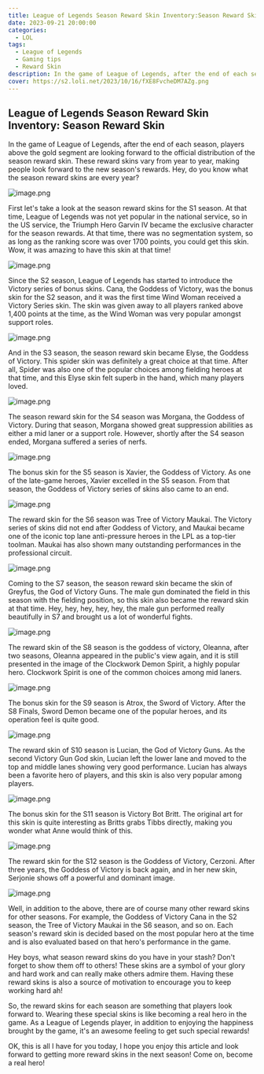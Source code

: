 ```yaml
---
title: League of Legends Season Reward Skin Inventory:Season Reward Skin
date: 2023-09-21 20:00:00
categories:
  - LOL
tags:
  - League of Legends
  - Gaming tips
  - Reward Skin
description: In the game of League of Legends, after the end of each season, players above the gold segment are looking forward to the official distribution of the season reward skin
cover: https://s2.loli.net/2023/10/16/fXE8FvcheDM7AZg.png
---
```


## League of Legends Season Reward Skin Inventory: Season Reward Skin

In the game of League of Legends, after the end of each season, players above the gold segment are looking forward to the official distribution of the season reward skin. These reward skins vary from year to year, making people look forward to the new season's rewards. Hey, do you know what the season reward skins are every year?

![image.png](https://s2.loli.net/2023/10/16/fXE8FvcheDM7AZg.png)

First let's take a look at the season reward skins for the S1 season. At that time, League of Legends was not yet popular in the national service, so in the US service, the Triumph Hero Garvin IV became the exclusive character for the season rewards. At that time, there was no segmentation system, so as long as the ranking score was over 1700 points, you could get this skin. Wow, it was amazing to have this skin at that time!

![image.png](https://s2.loli.net/2023/10/16/OsZp6VdNAz3hSao.png)

Since the S2 season, League of Legends has started to introduce the Victory series of bonus skins. Cana, the Goddess of Victory, was the bonus skin for the S2 season, and it was the first time Wind Woman received a Victory Series skin. The skin was given away to all players ranked above 1,400 points at the time, as the Wind Woman was very popular amongst support roles.

![image.png](https://s2.loli.net/2023/10/16/S21daGHuORUjA7z.png)

And in the S3 season, the season reward skin became Elyse, the Goddess of Victory. This spider skin was definitely a great choice at that time. After all, Spider was also one of the popular choices among fielding heroes at that time, and this Elyse skin felt superb in the hand, which many players loved.

![image.png](https://s2.loli.net/2023/10/16/8JxvaDY9e41qZNy.png)

The season reward skin for the S4 season was Morgana, the Goddess of Victory. During that season, Morgana showed great suppression abilities as either a mid laner or a support role. However, shortly after the S4 season ended, Morgana suffered a series of nerfs.

![image.png](https://s2.loli.net/2023/10/16/a96Ou3AdcW28m7Y.png)

The bonus skin for the S5 season is Xavier, the Goddess of Victory. As one of the late-game heroes, Xavier excelled in the S5 season. From that season, the Goddess of Victory series of skins also came to an end.

![image.png](https://s2.loli.net/2023/10/16/h1zCdI4APHoebNG.png)

The reward skin for the S6 season was Tree of Victory Maukai. The Victory series of skins did not end after Goddess of Victory, and Maukai became one of the iconic top lane anti-pressure heroes in the LPL as a top-tier toolman. Maukai has also shown many outstanding performances in the professional circuit.

![image.png](https://s2.loli.net/2023/10/16/vTkzoY5KuicA6yd.png)

Coming to the S7 season, the season reward skin became the skin of Greyfus, the God of Victory Guns. The male gun dominated the field in this season with the fielding position, so this skin also became the reward skin at that time. Hey, hey, hey, hey, hey, the male gun performed really beautifully in S7 and brought us a lot of wonderful fights.

![image.png](https://s2.loli.net/2023/10/16/BLnkS7p1EUMqYzv.png)

The reward skin of the S8 season is the goddess of victory, Oleanna, after two seasons, Oleanna appeared in the public's view again, and it is still presented in the image of the Clockwork Demon Spirit, a highly popular hero. Clockwork Spirit is one of the common choices among mid laners.

![image.png](https://s2.loli.net/2023/10/16/BLnkS7p1EUMqYzv.png)

The bonus skin for the S9 season is Atrox, the Sword of Victory. After the S8 Finals, Sword Demon became one of the popular heroes, and its operation feel is quite good.

![image.png](https://s2.loli.net/2023/10/16/sdbe9tjVYN8mIP6.png)

The reward skin of S10 season is Lucian, the God of Victory Guns. As the second Victory Gun God skin, Lucian left the lower lane and moved to the top and middle lanes showing very good performance. Lucian has always been a favorite hero of players, and this skin is also very popular among players.

![image.png](https://s2.loli.net/2023/10/16/Lpcwl8QA6PCWVDt.png)

The bonus skin for the S11 season is Victory Bot Britt. The original art for this skin is quite interesting as Britts grabs Tibbs directly, making you wonder what Anne would think of this.

![image.png](https://s2.loli.net/2023/10/16/IY1A4aC7WoF9g2L.png)

The reward skin for the S12 season is the Goddess of Victory, Cerzoni. After three years, the Goddess of Victory is back again, and in her new skin, Serjonie shows off a powerful and dominant image.

![image.png](https://s2.loli.net/2023/10/16/hm5KIipsYxqFOUb.png)

Well, in addition to the above, there are of course many other reward skins for other seasons. For example, the Goddess of Victory Cana in the S2 season, the Tree of Victory Maukai in the S6 season, and so on. Each season's reward skin is decided based on the most popular hero at the time and is also evaluated based on that hero's performance in the game.

Hey boys, what season reward skins do you have in your stash? Don't forget to show them off to others! These skins are a symbol of your glory and hard work and can really make others admire them. Having these reward skins is also a source of motivation to encourage you to keep working hard ah!

So, the reward skins for each season are something that players look forward to. Wearing these special skins is like becoming a real hero in the game. As a League of Legends player, in addition to enjoying the happiness brought by the game, it's an awesome feeling to get such special rewards!

OK, this is all I have for you today, I hope you enjoy this article and look forward to getting more reward skins in the next season! Come on, become a real hero!



